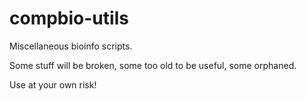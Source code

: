 compbio-utils
=============

Miscellaneous bioinfo scripts.

Some stuff will be broken, some too old to be useful, some orphaned.

Use at your own risk!


